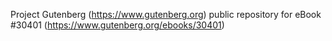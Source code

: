 Project Gutenberg (https://www.gutenberg.org) public repository for eBook #30401 (https://www.gutenberg.org/ebooks/30401)
